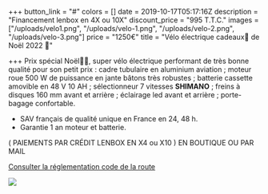 +++
button_link = "#"
colors = []
date = 2019-10-17T05:17:16Z
description = "Financement lenbox en 4X ou 10X"
discount_price = "995 T.T.C."
images = ["/uploads/velo1.png", "/uploads/velo-1.png", "/uploads/velo-2.png", "/uploads/velo-3.png"]
price = "1250€"
title = "Vélo électrique cadeaux🎁 de Noël 2022 🎄"

+++
Prix spécial Noël🎁🎄, super vélo électrique performant de très bonne qualité pour son petit prix : cadre tubulaire en aluminium aviation ; moteur roue 500 W de puissance en jante bâtons très robustes ; batterie cassette amovible en 48 V 10 AH ; sélectionneur 7 vitesses **SHIMANO** ; freins à disques 160 mm avant et arrière ; éclairage led avant et arrière ; porte-bagage confortable.

* SAV français de qualité unique en France en 24, 48 h.
* Garantie 1 an moteur et batterie.

( PAIEMENTS PAR CRÉDIT LENBOX EN X4 ou X10 ) EN BOUTIQUE OU PAR MAIL

[Consulter la réglementation code de la route](/uploads/img-7429.jpg)

![](/uploads/sans-titre-6.png)